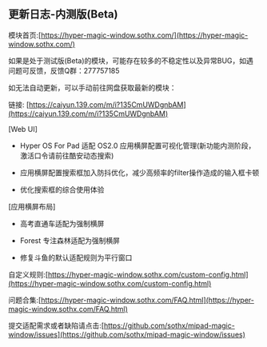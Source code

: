## 更新日志-内测版(Beta)

模块首页:[https://hyper-magic-window.sothx.com/](https://hyper-magic-window.sothx.com/)

如果是处于测试版(Beta)的模块，可能存在较多的不稳定性以及异常BUG，如遇问题可反馈，反馈Q群：277757185

如无法自动更新，可以手动前往网盘获取最新的模块：

链接: [https://caiyun.139.com/m/i?135CmUWDgnbAM](https://caiyun.139.com/m/i?135CmUWDgnbAM)

[Web UI]

- Hyper OS For Pad 适配 OS2.0 应用横屏配置可视化管理(新功能内测阶段，激活口令请前往酷安动态搜索)

- 应用横屏配置搜索框加入防抖优化，减少高频率的filter操作造成的输入框卡顿

- 优化搜索框的综合使用体验

[应用横屏布局]

- 高考直通车适配为强制横屏

- Forest 专注森林适配为强制横屏

- 修复斗鱼的默认适配规则为平行窗口


自定义规则:[https://hyper-magic-window.sothx.com/custom-config.html](https://hyper-magic-window.sothx.com/custom-config.html)

问题合集:[https://hyper-magic-window.sothx.com/FAQ.html](https://hyper-magic-window.sothx.com/FAQ.html)

提交适配需求或者缺陷请点击:[https://github.com/sothx/mipad-magic-window/issues](https://github.com/sothx/mipad-magic-window/issues)
